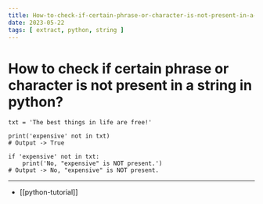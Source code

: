 ```yaml
---
title: How-to-check-if-certain-phrase-or-character-is-not-present-in-a-string-in-python
date: 2023-05-22
tags: [ extract, python, string ]
---
```


# How to check if certain phrase or character is not present in a string in python?

```
txt = 'The best things in life are free!'

print('expensive' not in txt)
# Output -> True

if 'expensive' not in txt:
    print('No, "expensive" is NOT present.')
# Output -> No, "expensive" is NOT present.
```

---
- [[python-tutorial]]
